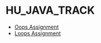 # HU_JAVA_TRACK
<ul>
  <li>
    <a href = "https://github.com/neerajdhurandher-deloitte/HU_JAVA_TRACK/tree/Oops_Assignment">Oops Assignment </a>
  </li>
  <li>
    <a href = "https://github.com/neerajdhurandher-deloitte/HU_JAVA_TRACK/tree/Loops_Assignment">Loops Assignment </a>
  </li>
</ul>
